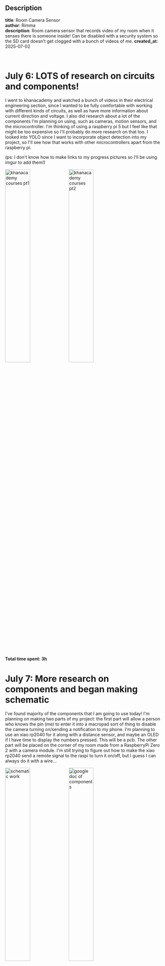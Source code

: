 
**Description**  
---   
**title**: Room Camera Sensor  
**author**: Rimma  
**description**: Room camera sensor that records video of my room when it senses there is someone inside! Can be disabled with a security 
system so the SD card doesn't get clogged with a bunch of videos of me. 
**created_at**: 2025-07-02  

<br/>

# July 6: LOTS of research on circuits and components!

I went to khanacademy and watched a bunch of videos in their electrical engineering 
section, since I wanted to be fully comfortable with working with different kinds
of circuits, as well as have more information about current direction and voltage. I 
also did research about a lot of the components I'm planning on using, such as cameras, motion sensors, and the microcontroller. I'm thinking of using a raspberry pi 5 but I feel like that might be too expensive so I'll probably do more research on that too. I looked into YOLO since I want to incorporate object detection into my project, so I'll see how that works with other microcontrollers apart from the raspberry pi.

(ps: I don't know how to make links to my progress pictures so I'll be using imgur to add them!)

<img src="https://i.imgur.com/CULSlx9.png" width="40%" height="40%" alt="khanacademy courses pt1">
<img src="https://i.imgur.com/HiUPUYP.png" width="40%" height="40%" alt="khanacademy courses pt2">

**Total time spent: 3h**

# July 7: More research on components and began making schematic

I've found majority of the components that I am going to use today! I'm planning on making two parts of my project: the first part will allow a person who knows the pin (me) to enter it into a macropad sort of thing to disable the camera turning on/sending a notification to my phone. I'm planning to use an xiao rp2040 for it along with a distance sensor, and maybe an OLED if I have time to display the numbers pressed. This will be a pcb. The other part will be placed on the corner of my room made from a RaspberryPi Zero 2 with a camera module. I'm still trying to figure out how to make the xiao rp2040 send a remote signal to the raspi to turn it on/off, but I guess I can always do it with a wire...


<img src="https://i.imgur.com/hKV9KRm.png" width="40%" height="40%" alt="schematic work">
<img src="https://i.imgur.com/Zl4s0Sl.png" width="40%" height="40%" alt="google doc of components">

**Total time spent: 4h**

# July 14: Finishing pcb schematic + editor and planning location of parts
Ended up not doing much for like a week because of the squeak ysws but I did do some research about how to send the data from the xiao rp2040 (i was calling it esp32 this entire time so ill fix that in this commit lol) and I'm probably going to use KMK, though ill have to learn more about that. I finished the schematic of my number pad that I'll be mounting on the wall and arranged it in the pcb editor. it was kind of hard finding the right footprints for the diodes, but I think i figured them out. I added some fun silkscreen because why not (idc that itll be hidden by the 3d cover its my pcb). I also loosely sketched out a plan of where all the parts will be in situated in my room and what I want them all to do since my ideas have been kind of all over the place. I'll try to learn a bit more about programming on arduinos since i barely know anything and start making a basic outline for the code since I know i'll need that for the future.

<img src="https://i.imgur.com/UhFHWSi.png" width="40%" height="40%" alt="schematic">
<img src="https://i.imgur.com/dwqTqwN.png" width="40%" height="40%" alt="pcb editor">
<img src="https://i.imgur.com/lQOAwBH.jpeg" width="40%" height="40%" alt="basic sketch of parts">


**Total time spent: 3h**


# July 14: Learning more about arduino programming 
I did a little bit more research about the xiao rp2040 microcontroller and realized it doesn't support wifi/bluetooth and it would honestly be a pain to transmit data to the raspi. I decided to switch to the xiao esp32 which is quite close price wise, but it'll be easeir to connect to wifi which I'm happy about. I also began doing research about writing the firmware for the esp32, and I think I've begun to remember some basics about arduino. I began making a rough outline of what I will do for the code, and tested some on online simulations. I'm also considering not using a Raspberry Pi Zero 2 since there might be something a bit simpler out there. I'm willing to do some more research. Also considering adding an OLED screen to the numpad so that you can see which password is being written in. Not necessary but kind of a finishing touch if I have time!

<img src="https://i.imgur.com/z9yrmny.png" width="40%" height="40%" alt="beginning of code">

**Total time spent: 45 mins**


# July 17 & 18: Updating schematic with new components + beginning 3D case
I realized that the best way for me to approach this project would be to leave the code untill the end since Highway is technically a hardware ysws. So I ended up focusing a lot more on the physical components and decided to make the number pad a lot more interesting! I updated the schematic to have pin headers and pin sockets so that it would be easier to attatch the OLED and the pir motion sensor. It was kind of difficult to figure out which pins would go where (like the SCL and SDA), since so far I'd only been working with gpio pins. The routing took a little while and I wasn't sure if it would work since with the stuff I added everything started looking a lot messier. I posted pics of my schematic and pcb editor into slack and they got approved! I also realized that it would be a good idea to get myself some female to female wires into my list of materials so I wouldn't have to be forced to put the pir monitor right on top of the pcb. I started making the 3D case for the number pad, though fusion took a little while to set up since 1. I don't really make 3D models often, and 2. I used onshape last time. It actually wasn't that bad and I feel like I made some decent progress these past couple days!

<img src="https://i.imgur.com/XZkucs8.png" width="40%" height="40%" alt="finished pcb editor">
<img src="https://i.imgur.com/r2iHJbG.png" width="40%" height="40%" alt="finished pcb schematic">
<img src="https://i.imgur.com/hkXibef.png" width="40%" height="40%" alt="3D model base">

**Total time spent: 3h**



# July 19: Continuing 3D case and finding better parts
I finished the guide that was posted for hackpad so I could have an idea of what I was doing, and then I started making the 3d model of my number pad. The hardest part was probably making everything fit, since I have 12 keys on my numpad and I had to joint every single one of them along with the keycaps. Finding 3D models of everything was also quite challenging because some of the parts I sourced were hard to find replicas of. I also realized that AliExpress was probably a better place for me to source my parts, so I worked a little bit on making my BOM cheaper and choosing better components. The motion sensor in particular was hard to find since I didn't want one that would need > 3.3V energy (which is how much the esp32 can provide), and also making sure that it wasn't too big. When I imported the 3D model into fusion though, it overlapped slightly with the keys. It doesn't acutally touch them so it's not that big of a problem but it pisses me off so bad I'll have to fix it tomorrow T-T. Also with the new pir the GND and OUT pins are switched so I'll have to update my schematic for that too... hardware is hard guys. 
(uhh i looked at the model again and lwk idk if i want to fix the overlap with keys like i just spent an hour trying to center them fhwhfhewjfbjwebfdjed im so done with fusion)

<img src="https://i.imgur.com/iluV6jj.png" width="40%" height="40%" alt="3D model so far">
<img src="https://i.imgur.com/WOMw0Bm.png" width="40%" height="40%" alt="updates on materials list">


**Total time spent: 4h (me eyes hurty)**

# July 20, 21, a bit of 22: finished case, updated pcb, started raspi case, worked on bom
The overlap with the keys was REALLY bothering me so I went to update my schematic and change the location of the pir. After i did that, i realized that while i have the chance to update my pcb, it would be a good idea to find some more cost efficient components on aliexpress (i mostly had amazon and seeed studio on my component doc) since i could move around the pins if needed. I did end up finding a much cheaper motion sensor and oled on ali but i had to change the schematic and routing again since the gnd and out pins were flipped T-T. When i was done with that i finished making the case and fitted all the parts together. At first on the lid I had a design that rose slightly out of the case (by like a mm) but i realized that would be really annoying to print so i decided to put the design as an indent. I had to change the entire thickness of the top part after that since with the indentation i felt like some parts became way too thin. I also added little pegs on the lid so the pcb wouldn't move around too much when i mount it on the wall. Then I began working on the case for my raspi, which honestly feels a lot easier than the numpad one. I don't know how well it's going to print tho, since i added air holes in the sides for good ventilation... as i started working on that i realized it would be a good idea to look for a camera on aliexpress since i had to be 100% sure with what the sizing of the cam would be. i found one that i think would work but the welcome coupons on ali are weird so hopefully it doesn't end up costing more than the one i found on amazon. I'll continue to work on the raspi case and also maybe continue some of the firmware?

<img src="https://i.imgur.com/TFI20lI.png" width="40%" height="40%" alt="updated schematic">
<img src="https://i.imgur.com/9kaSgst.png" width="40%" height="40%" alt="numpad case top">
<img src="https://i.imgur.com/VY5abBD.png" width="40%" height="40%" alt="fully fitted numpad">
<img src="https://i.imgur.com/cG2irrz.png" width="40%" height="40%" alt="work on raspi case">


**Total time spent: 4.5h**


# July 25: finished raspi case continued bom work
I took a little break to work on something else but today I managed to get quite a bit done! Firstly, I finished my raspi case and posted it into #highway so people could look over it and lmk if it could be printed. I was sort of hesitant about the bottom especially since it's slanted and theres little gaps for the usb openings, but everyone said it would be fine so yipee. I also played around a bit with the lighting on my 3D models for the sole purpose of making them look cool but I'll probably go with something else for the final submission since looking at them now they kinda look ugly lol. I continued working on the bom and I found some ways I could decrease the costs so that was also a little win for me :3. It took a while to find the right size screws and heat inserts for my number pad and raspi case but I'm hoping I got the measurements right. I think I'll finish the bom later today and start uploading all my files into my repo! I'm also saving a few days to finish the firmware and I've started to plan out (mentally lmao) how I'll make it work.

<img src="https://i.imgur.com/NHwTB1S.png" width="40%" height="40%" alt="numpad CAD">
<img src="https://i.imgur.com/jYcyjza.png" width="40%" height="40%" alt="raspi case CAD">
<img src="https://i.imgur.com/SGoknLb.png" width="40%" height="40%" alt="bom doc">


**Total time spent: 3h**


# July 26 & 27: Fully finished bom, uploaded cad/pcb files
I fully finished the BOM today! It took a really long time to add everything up since I kept forgetting to consider taxes and shipping. I decided to use the welcome deal on my raspi cam since its the most expensive out of all my aliexpress items and I'll be using my dad's amazon acc to get the cherry mx switches since shipping is free (yay). It also took me a while to figure out which pcb and cad files I had to upload but I think I figured it out and I'm ready to start on the firmware! I think I'll use QMK since from what I've seen it's considered a holy grail in the keeb community. I think I won't do too much firmware for my raspi since I'd have to figure out how to get the wifi to work and that'll be hard without it in front of my physically. 

<img src="https://i.imgur.com/RlkmYCp.png" width="40%" height="40%" alt="github repo">
<img src="https://i.imgur.com/WwPCup1.png" width="40%" height="40%" alt="le bomb >:)">

**Total time spent: 3.5h**